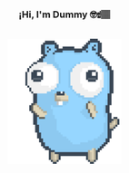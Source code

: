 <p align="center" width="300">
   <h3 align="center">¡Hi, I'm Dummy 🤓☝🏽</h3>
</p>
<br>
<div style="text-align: center;">
   <img src="/pp.GIF" width="200" />
</div>
